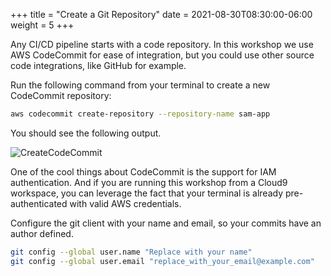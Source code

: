 +++
title = "Create a Git Repository"
date = 2021-08-30T08:30:00-06:00
weight = 5
+++

Any CI/CD pipeline starts with a code repository. In this workshop we use AWS CodeCommit for ease of integration, but you could use other source code integrations, like GitHub for example. 

Run the following command from your terminal to create a new CodeCommit repository:

```bash
aws codecommit create-repository --repository-name sam-app
```

You should see the following output.

![CreateCodeCommit](/images/python/buildpipe/codecommit_create.png) 


One of the cool things about CodeCommit is the support for IAM authentication. And if you are running this workshop from a Cloud9 workspace, you can leverage the fact that your terminal is already pre-authenticated with valid AWS credentials.

Configure the git client with your name and email, so your commits have an author defined.

```bash
git config --global user.name "Replace with your name"
git config --global user.email "replace_with_your_email@example.com"
```